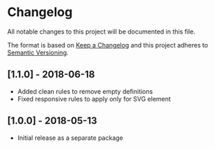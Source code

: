 # Changelog

All notable changes to this project will be documented in this file.

The format is based on [Keep a Changelog](http://keepachangelog.com/en/1.0.0/)
and this project adheres to [Semantic Versioning](http://semver.org/spec/v2.0.0.html).

## [1.1.0] - 2018-06-18

- Added clean rules to remove empty definitions
- Fixed responsive rules to apply only for SVG element

## [1.0.0] - 2018-05-13

- Initial release as a separate package
